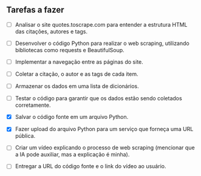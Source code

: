 ## Tarefas a fazer

- [ ] Analisar o site quotes.toscrape.com para entender a estrutura HTML das citações, autores e tags.
- [ ] Desenvolver o código Python para realizar o web scraping, utilizando bibliotecas como requests e BeautifulSoup.
- [ ] Implementar a navegação entre as páginas do site.
- [ ] Coletar a citação, o autor e as tags de cada item.
- [ ] Armazenar os dados em uma lista de dicionários.
- [ ] Testar o código para garantir que os dados estão sendo coletados corretamente.
- [x] Salvar o código fonte em um arquivo Python.
- [x] Fazer upload do arquivo Python para um serviço que forneça uma URL pública.
- [ ] Criar um vídeo explicando o processo de web scraping (mencionar que a IA pode auxiliar, mas a explicação é minha).
- [ ] Entregar a URL do código fonte e o link do vídeo ao usuário.

